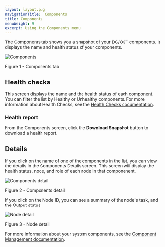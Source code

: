 ```yaml
---
layout: layout.pug
navigationTitle:  Components
title: Components
menuWeight: 9
excerpt: Using the Components menu
---
```


The Components tab shows you a snapshot of your DC/OS&trade; components. It displays the name and health status of your components. 

![Components](/mesosphere/dcos/2.0/img/GUI-Components-Main_View.png)

Figure 1 - Components tab

## Health checks

This screen displays the name and the health status of each component. You can filter the list by Healthy or Unhealthy components. For more information about Health Checks, see the [Health Checks documentation](/mesosphere/dcos/2.0/deploying-services/creating-services/health-checks/).

### Health report

From the Components screen, click the **Download Snapshot** button to download a health report.

## Details 

If you click on the name of one of the components in the list, you can view the details in the Components Details screen. This screen will display the health status, node, and role of each node in that componenent.

![Components detail](/mesosphere/dcos/2.0/img/GUI-Components-Detail.png)

Figure 2 - Components detail

If you click on the Node ID, you can see a summary of the node's task, and the Output status.

![Node detail](/mesosphere/dcos/2.0/img/GUI-Components-Detail-2.png)

Figure 3 - Node detail

For more information about your system components, see the [Component Management documentation](/mesosphere/dcos/2.0/administering-clusters/component-management/).
